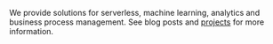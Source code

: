 We provide solutions for serverless, machine learning, analytics and business process management. See blog posts and [projects](projects) for more information.
